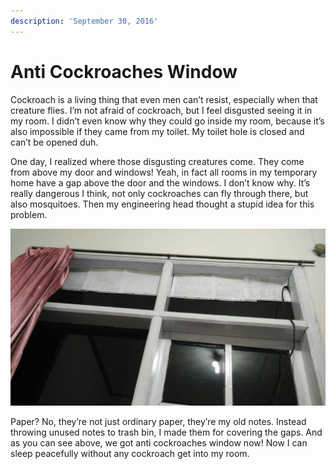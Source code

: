```yaml
---
description: 'September 30, 2016'
---
```


# Anti Cockroaches Window

Cockroach is a living thing that even men can’t resist, especially when that creature flies. I’m not afraid of cockroach, but I feel disgusted seeing it in my room. I didn’t even know why they could go inside my room, because it’s also impossible if they came from my toilet. My toilet hole is closed and can’t be opened duh.

One day, I realized where those disgusting creatures come. They come from above my door and windows! Yeah, in fact all rooms in my temporary home have a gap above the door and the windows. I don’t know why. It’s really dangerous I think, not only cockroaches can fly through there, but also mosquitoes. Then my engineering head thought a stupid idea for this problem.

![](../../.gitbook/assets/image%20%2845%29.png)

Paper? No, they’re not just ordinary paper, they’re my old notes. Instead throwing unused notes to trash bin, I made them for covering the gaps. And as you can see above, we got anti cockroaches window now! Now I can sleep peacefully without any cockroach get into my room.

